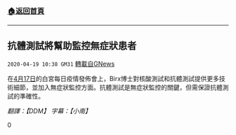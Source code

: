 ###  [:house:返回首頁](https://github.com/ourhimalayas/txt)
---

## 抗體測試將幫助監控無症狀患者
`2020-04-19 10:38 GM31` [轉載自GNews](https://gnews.org/zh-hant/178455/)

在[4月17日](https://www.youtube.com/watch?v=brbArpX8t6I)的白宮每日疫情發佈會上，Birx博士對核酸測試和抗體測試提供更多技術細節，並加入無症狀監控方面。抗體測試是無症狀監控的關鍵，但需保證抗體測試的準確性。

*翻譯：【DDM】 字幕：【小南】*

0

